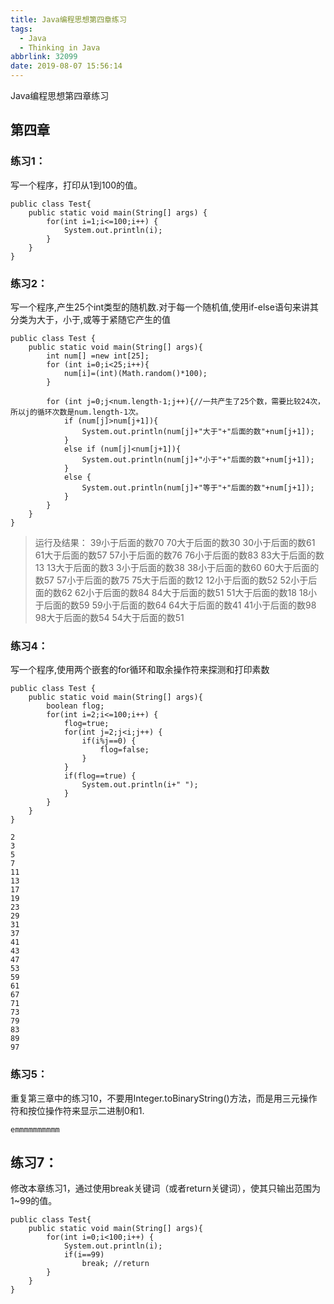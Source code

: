 ```yaml
---
title: Java编程思想第四章练习
tags:
  - Java
  - Thinking in Java
abbrlink: 32099
date: 2019-08-07 15:56:14
---
```

Java编程思想第四章练习
<!--more-->
## 第四章
### 练习1：
写一个程序，打印从1到100的值。

```
public class Test{
	public static void main(String[] args) {
		for(int i=1;i<=100;i++) {
			System.out.println(i);
		}
	}
}
```

### 练习2：
写一个程序,产生25个int类型的随机数.对于每一个随机值,使用if-else语句来讲其分类为大于，小于,或等于紧随它产生的值

```
public class Test {
    public static void main(String[] args){
        int num[] =new int[25];
        for (int i=0;i<25;i++){
            num[i]=(int)(Math.random()*100);
        }
        
        for (int j=0;j<num.length-1;j++){//一共产生了25个数，需要比较24次，所以j的循环次数是num.length-1次。
            if (num[j]>num[j+1]){
                System.out.println(num[j]+"大于"+"后面的数"+num[j+1]);
            }
            else if (num[j]<num[j+1]){
                System.out.println(num[j]+"小于"+"后面的数"+num[j+1]);
            }
            else {
                System.out.println(num[j]+"等于"+"后面的数"+num[j+1]);
            }
        }
    }
}
```

>运行及结果：
>39小于后面的数70
>70大于后面的数30
>30小于后面的数61
>61大于后面的数57
>57小于后面的数76
>76小于后面的数83
>83大于后面的数13
>13大于后面的数3
>3小于后面的数38
>38小于后面的数60
>60大于后面的数57
>57小于后面的数75
>75大于后面的数12
>12小于后面的数52
>52小于后面的数62
>62小于后面的数84
>84大于后面的数51
>51大于后面的数18
>18小于后面的数59
>59小于后面的数64
>64大于后面的数41
>41小于后面的数98
>98大于后面的数54
>54大于后面的数51

### 练习4：
写一个程序,使用两个嵌套的for循环和取余操作符来探测和打印素数

```
public class Test {
    public static void main(String[] args){
    	boolean flog;
    	for(int i=2;i<=100;i++) {
    		flog=true;
    		for(int j=2;j<i;j++) {
    			if(i%j==0) {
    				flog=false;
    			}
    		}
    		if(flog==true) {
    			System.out.println(i+" ");
    		}
    	}
    }
}
```

```
2 
3 
5 
7 
11 
13 
17 
19 
23 
29 
31 
37 
41 
43 
47 
53 
59 
61 
67 
71 
73 
79 
83 
89 
97 
```

### 练习5：
重复第三章中的练习10，不要用Integer.toBinaryString()方法，而是用三元操作符和按位操作符来显示二进制0和1. 

```
emmmmmmmmmm
```

## 练习7：
修改本章练习1，通过使用break关键词（或者return关键词），使其只输出范围为1~99的值。

```
public class Test{
    public static void main(String[] args){
    	for(int i=0;i<100;i++) {
    		System.out.println(i);
    		if(i==99)
    			break; //return
    	}
    }
}
```
